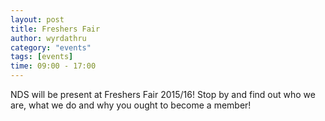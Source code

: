 ```yaml
---
layout: post
title: Freshers Fair
author: wyrdathru
category: "events"
tags: [events]
time: 09:00 - 17:00
---
```

NDS will be present at Freshers Fair 2015/16! Stop by and find out who we are, what we do and why you ought to become a member!
